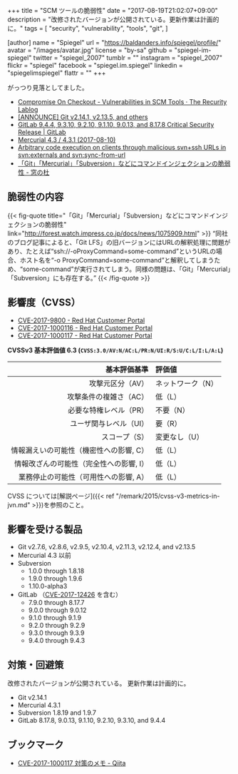 +++
title = "SCM ツールの脆弱性"
date =  "2017-08-19T21:02:07+09:00"
description = "改修されたバージョンが公開されている。更新作業は計画的に。"
tags = [
  "security",
  "vulnerability",
  "tools",
  "git",
]

[author]
  name      = "Spiegel"
  url       = "https://baldanders.info/spiegel/profile/"
  avatar    = "/images/avatar.jpg"
  license   = "by-sa"
  github    = "spiegel-im-spiegel"
  twitter   = "spiegel_2007"
  tumblr    = ""
  instagram = "spiegel_2007"
  flickr    = "spiegel"
  facebook  = "spiegel.im.spiegel"
  linkedin  = "spiegelimspiegel"
  flattr    = ""
+++

がっつり見落としてました。

- [Compromise On Checkout - Vulnerabilities in SCM Tools · The Recurity Lablog](http://blog.recurity-labs.com/2017-08-10/scm-vulns)
- [[ANNOUNCE] Git v2.14.1, v2.13.5, and others](https://www.mail-archive.com/linux-kernel@vger.kernel.org/msg1466490.html)
- [GitLab 9.4.4, 9.3.10, 9.2.10, 9.1.10, 9.0.13, and 8.17.8 Critical Security Release | GitLab](https://about.gitlab.com/2017/08/10/gitlab-9-dot-4-dot-4-released/)
- [Mercurial 4.3 / 4.3.1 (2017-08-10)](https://www.mercurial-scm.org/wiki/WhatsNew#Mercurial_4.3_.2F_4.3.1_.282017-08-10.29)
- [Arbitrary code execution on clients through malicious svn+ssh URLs in svn:externals and svn:sync-from-url](https://subversion.apache.org/security/CVE-2017-9800-advisory.txt)
- [「Git」「Mercurial」「Subversion」などにコマンドインジェクションの脆弱性 - 窓の杜](http://forest.watch.impress.co.jp/docs/news/1075909.html)

## 脆弱性の内容

{{< fig-quote title="「Git」「Mercurial」「Subversion」などにコマンドインジェクションの脆弱性" link="http://forest.watch.impress.co.jp/docs/news/1075909.html" >}}
<q>同社のブログ記事によると、「Git LFS」の旧バージョンにはURLの解釈処理に問題があり、たとえば“ssh://-oProxyCommand=some-command”というURLの場合、ホスト名を“-o ProxyCommand=some-command”と解釈してしまうため、“some-command”が実行されてしまう。同様の問題は、「Git」「Mercurial」「Subversion」にも存在する。</q>
{{< /fig-quote >}}

## 影響度（CVSS）

- [CVE-2017-9800 - Red Hat Customer Portal](https://access.redhat.com/security/cve/cve-2017-9800)
- [CVE-2017-1000116 - Red Hat Customer Portal](https://access.redhat.com/security/cve/cve-2017-1000116)
- [CVE-2017-1000117 - Red Hat Customer Portal](https://access.redhat.com/security/cve/cve-2017-1000117)

**CVSSv3 基本評価値 6.3 (`CVSS:3.0/AV:N/AC:L/PR:N/UI:R/S:U/C:L/I:L/A:L`)**

| 基本評価基準                            | 評価値            |
|----------------------------------------:|:------------------|
| 攻撃元区分（AV）                        | ネットワーク（N） |
| 攻撃条件の複雑さ（AC）                  | 低（L）           |
| 必要な特権レベル（PR）                  | 不要（N）         |
| ユーザ関与レベル（UI）                  | 要（R）           |
| スコープ（S）                           | 変更なし（U）     |
| 情報漏えいの可能性（機密性への影響, C） | 低（L）           |
| 情報改ざんの可能性（完全性への影響, I） | 低（L）           |
| 業務停止の可能性（可用性への影響, A）   | 低（L）           |

CVSS については[解説ページ]({{< ref "/remark/2015/cvss-v3-metrics-in-jvn.md" >}})を参照のこと。

## 影響を受ける製品

- Git v2.7.6, v2.8.6, v2.9.5, v2.10.4, v2.11.3, v2.12.4, and v2.13.5
- Mercurial 4.3 以前
- Subversion
    - 1.0.0 through 1.8.18
    - 1.9.0 through 1.9.6
    - 1.10.0-alpha3
- GitLab （[CVE-2017-12426](http://cve.mitre.org/cgi-bin/cvename.cgi?name=CVE-2017-12426) を含む）
    - 7.9.0 through 8.17.7
    - 9.0.0 through 9.0.12
    - 9.1.0 through 9.1.9
    - 9.2.0 through 9.2.9
    - 9.3.0 through 9.3.9
    - 9.4.0 through 9.4.3

## 対策・回避策

改修されたバージョンが公開されている。
更新作業は計画的に。

- Git v2.14.1
- Mercurial 4.3.1
- Subversion 1.8.19 and 1.9.7
- GitLab 8.17.8, 9.0.13, 9.1.10, 9.2.10, 9.3.10, and 9.4.4

## ブックマーク

- [CVE-2017-1000117 対策のメモ - Qiita](http://qiita.com/bells17/items/b8a21b1ef8d9ec36a151)
